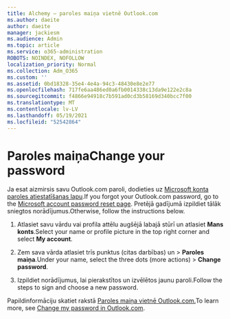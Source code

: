 ```yaml
---
title: Alchemy — paroles maiņa vietnē Outlook.com
ms.author: daeite
author: daeite
manager: jackiesm
ms.audience: Admin
ms.topic: article
ms.service: o365-administration
ROBOTS: NOINDEX, NOFOLLOW
localization_priority: Normal
ms.collection: Adm_O365
ms.custom: ''
ms.assetid: 0bd18328-35e4-4e4a-94c3-48430e8e2e77
ms.openlocfilehash: 717fe6aa486ed0a6fb0014338c13da9e122e2c8a
ms.sourcegitcommit: f4866e94918c7b591ad0cd3b58169d340bcc7f00
ms.translationtype: MT
ms.contentlocale: lv-LV
ms.lasthandoff: 05/19/2021
ms.locfileid: "52542864"
---
```

# <a name="change-your-password"></a><span data-ttu-id="fc6d7-102">Paroles maiņa</span><span class="sxs-lookup"><span data-stu-id="fc6d7-102">Change your password</span></span>

<span data-ttu-id="fc6d7-103">Ja esat aizmirsis savu Outlook.com paroli, dodieties uz [Microsoft konta paroles atiestatīšanas lapu](https://go.microsoft.com/fwlink/p/?linkid=841909).</span><span class="sxs-lookup"><span data-stu-id="fc6d7-103">If you forgot your Outlook.com password, go to the [Microsoft account password reset page](https://go.microsoft.com/fwlink/p/?linkid=841909).</span></span> <span data-ttu-id="fc6d7-104">Pretējā gadījumā izpildiet tālāk sniegtos norādījumus.</span><span class="sxs-lookup"><span data-stu-id="fc6d7-104">Otherwise, follow the instructions below.</span></span>
  
1. <span data-ttu-id="fc6d7-105">Atlasiet savu vārdu vai profila attēlu augšējā labajā stūrī un atlasiet **Mans konts**.</span><span class="sxs-lookup"><span data-stu-id="fc6d7-105">Select your name or profile picture in the top right corner and select **My account**.</span></span> 
    
2. <span data-ttu-id="fc6d7-106">Zem sava vārda atlasiet trīs punktus (citas darbības) un > **Paroles maiņa**.</span><span class="sxs-lookup"><span data-stu-id="fc6d7-106">Under your name, select the three dots (more actions) > **Change password**.</span></span> 
    
3. <span data-ttu-id="fc6d7-107">Izpildiet norādījumus, lai pierakstītos un izvēlētos jaunu paroli.</span><span class="sxs-lookup"><span data-stu-id="fc6d7-107">Follow the steps to sign and choose a new password.</span></span> 
    
<span data-ttu-id="fc6d7-108">Papildinformāciju skatiet rakstā [Paroles maiņa vietnē Outlook.com.](https://support.office.com/article/2138d690-811c-4545-b2f3-e4dbe80c9735.aspx)</span><span class="sxs-lookup"><span data-stu-id="fc6d7-108">To learn more, see [Change my password in Outlook.com](https://support.office.com/article/2138d690-811c-4545-b2f3-e4dbe80c9735.aspx).</span></span>
  


